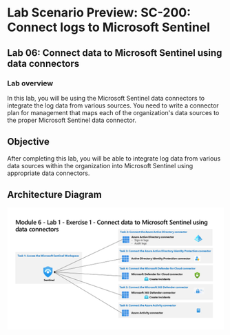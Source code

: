 # Lab Scenario Preview: SC-200: Connect logs to Microsoft Sentinel
## Lab 06: Connect data to Microsoft Sentinel using data connectors

### Lab overview

In this lab, you will be using the Microsoft Sentinel data connectors to integrate the log data from various sources. You need to write a connector plan for management that maps each of the organization's data sources to the proper Microsoft Sentinel data connector.

## Objective
  
After completing this lab, you will be able to integrate log data from various data sources within the organization into Microsoft Sentinel using appropriate data connectors.
  
## Architecture Diagram

 ![](media/SC-200-Lab_Diagrams_Mod6_L1_Ex1.png)
